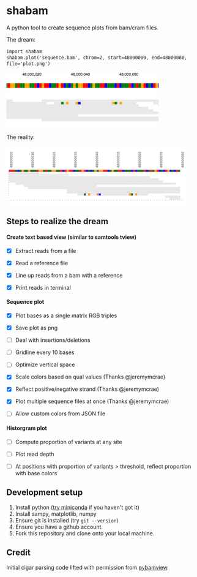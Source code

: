 # shabam
A python tool to create sequence plots from bam/cram files.

The dream:

```
import shabam
shabam.plot('sequence.bam', chrom=2, start=48000000, end=48000080, file='plot.png')
```

![The dream](/dream.png?raw=true)

The reality:

![Reality](/reality.png?raw=true)

## Steps to realize the dream

#### Create text based view (similar to samtools tview)
- [x] Extract reads from a file
- [x] Read a reference file
- [x] Line up reads from a bam with a reference
- [x] Print reads in terminal


#### Sequence plot
- [x] Plot bases as a single matrix RGB triples
- [x] Save plot as png
- [ ] Deal with insertions/deletions
- [ ] Gridline every 10 bases
- [ ] Optimize vertical space
- [x] Scale colors based on qual values (Thanks @jeremymcrae)
- [x] Reflect positive/negative strand (Thanks @jeremymcrae)
- [x] Plot multiple sequence files at once (Thanks @jeremymcrae)
- [ ] Allow custom colors from JSON file


#### Historgram plot
- [ ] Compute proportion of variants at any site
- [ ] Plot read depth
- [ ] At positions with proportion of variants > threshold, reflect proportion with base colors


## Development setup
1. Install python ([try miniconda](http://conda.pydata.org/miniconda.html) if you haven't got it)
2. Install sampy, matplotlib, numpy
3. Ensure git is installed (try `git --version`)
4. Ensure you have a github account.
5. Fork this repository and clone onto your local machine.


## Credit
Initial cigar parsing code lifted with permission from [pybamview](https://github.com/mgymrek/pybamview).
